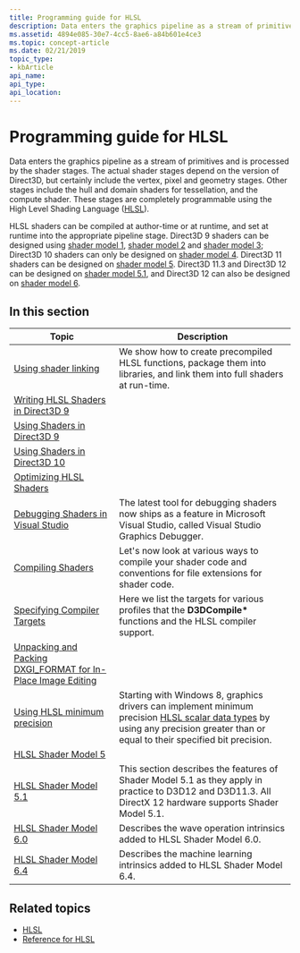 ```yaml
---
title: Programming guide for HLSL
description: Data enters the graphics pipeline as a stream of primitives and is processed by the shader stages.
ms.assetid: 4894e085-30e7-4cc5-8ae6-a84b601e4ce3
ms.topic: concept-article
ms.date: 02/21/2019
topic_type: 
- kbArticle
api_name: 
api_type: 
api_location: 
---
```


# Programming guide for HLSL

Data enters the graphics pipeline as a stream of primitives and is processed by the shader stages. The actual shader stages depend on the version of Direct3D, but certainly include the vertex, pixel and geometry stages. Other stages include the hull and domain shaders for tessellation, and the compute shader. These stages are completely programmable using the High Level Shading Language ([HLSL](dx-graphics-hlsl-reference.md)).

HLSL shaders can be compiled at author-time or at runtime, and set at runtime into the appropriate pipeline stage. Direct3D 9 shaders can be designed using [shader model 1](dx-graphics-hlsl-sm1.md), [shader model 2](dx-graphics-hlsl-sm2.md) and [shader model 3](dx-graphics-hlsl-sm3.md); Direct3D 10 shaders can only be designed on [shader model 4](dx-graphics-hlsl-sm4.md). Direct3D 11 shaders can be designed on [shader model 5](d3d11-graphics-reference-sm5.md). Direct3D 11.3 and Direct3D 12 can be designed on [shader model 5.1](shader-model-5-1.md), and Direct3D 12 can also be designed on [shader model 6](shader-model-6-0.md).

## In this section

| Topic | Description |
|-|-|
| [Using shader linking](using-shader-linking.md) | We show how to create precompiled HLSL functions, package them into libraries, and link them into full shaders at run-time. |
| [Writing HLSL Shaders in Direct3D 9](dx-graphics-hlsl-writing-shaders-9.md) | |
| [Using Shaders in Direct3D 9](dx-graphics-hlsl-using-shaders-9.md) | |
| [Using Shaders in Direct3D 10](dx-graphics-hlsl-using-shaders-10.md) | |
| [Optimizing HLSL Shaders](dx-graphics-hlsl-optimize.md) | |
| [Debugging Shaders in Visual Studio](dx-graphics-hlsl-debug-visual-studio.md) | The latest tool for debugging shaders now ships as a feature in Microsoft Visual Studio, called Visual Studio Graphics Debugger.  |
| [Compiling Shaders](dx-graphics-hlsl-part1.md) | Let's now look at various ways to compile your shader code and conventions for file extensions for shader code. |
| [Specifying Compiler Targets](specifying-compiler-targets.md) | Here we list the targets for various profiles that the **D3DCompile\*** functions and the HLSL compiler support. |
| [Unpacking and Packing DXGI\_FORMAT for In-Place Image Editing](dx-graphics-hlsl-unpacking-packing-dxgi-format.md) | |
| [Using HLSL minimum precision](using-hlsl-minimum-precision.md) | Starting with Windows 8, graphics drivers can implement minimum precision [HLSL scalar data types](dx-graphics-hlsl-scalar.md) by using any precision greater than or equal to their specified bit precision.  |
| [HLSL Shader Model 5](overviews-direct3d-11-hlsl.md) | |
| [HLSL Shader Model 5.1](hlsl-shader-model-5-1-features-for-direct3d-12.md) | This section describes the features of Shader Model 5.1 as they apply in practice to D3D12 and D3D11.3. All DirectX 12 hardware supports Shader Model 5.1. |
| [HLSL Shader Model 6.0](hlsl-shader-model-6-0-features-for-direct3d-12.md) | Describes the wave operation intrinsics added to HLSL Shader Model 6.0. |
| [HLSL Shader Model 6.4](hlsl-shader-model-6-4-features-for-direct3d-12.md) | Describes the machine learning intrinsics added to HLSL Shader Model 6.4. |

## Related topics

* [HLSL](dx-graphics-hlsl.md)
* [Reference for HLSL](dx-graphics-hlsl-reference.md)
